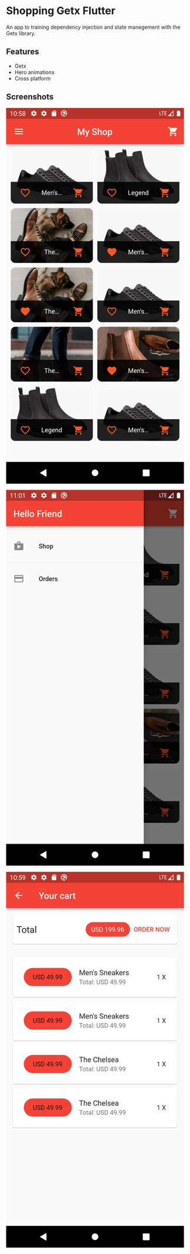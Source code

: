 
# Shopping Getx Flutter

An app to training dependency injection and state manegement with the Getx library.


## Features

- Getx
- Hero animations
- Cross platform


## Screenshots

![App Screenshot](https://github.com/jvsena42/shopping_getx_flutter/blob/master/Screnshots/Screenshot_1639565906.png?raw=true)

![App Screenshot](https://github.com/jvsena42/shopping_getx_flutter/blob/master/Screnshots/Screenshot_1639566109.png?raw=true)

![App Screenshot](https://github.com/jvsena42/shopping_getx_flutter/blob/master/Screnshots/Screenshot_1639565942.png?raw=true)
